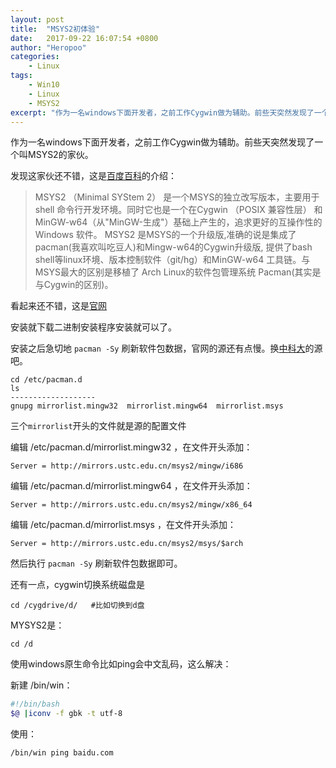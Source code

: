 ```yaml
---
layout: post
title:  "MSYS2初体验"
date:   2017-09-22 16:07:54 +0800
author: "Heropoo"
categories: 
    - Linux
tags:
    - Win10
    - Linux
    - MSYS2 
excerpt: "作为一名windows下面开发者，之前工作Cygwin做为辅助。前些天突然发现了一个叫MSYS2的家伙。"
---
```

作为一名windows下面开发者，之前工作Cygwin做为辅助。前些天突然发现了一个叫MSYS2的家伙。

发现这家伙还不错，这是[百度百科](https://baike.baidu.com/item/MSYS2)的介绍：

> MSYS2 （Minimal SYStem 2） 是一个MSYS的独立改写版本，主要用于 shell 命令行开发环境。同时它也是一个在Cygwin （POSIX 兼容性层） 和 MinGW-w64（从"MinGW-生成"）基础上产生的，追求更好的互操作性的 Windows 软件。
> MSYS2 是MSYS的一个升级版,准确的说是集成了pacman(我喜欢叫吃豆人)和Mingw-w64的Cygwin升级版, 提供了bash shell等linux环境、版本控制软件（git/hg）和MinGW-w64 工具链。与MSYS最大的区别是移植了 Arch Linux的软件包管理系统 Pacman(其实是与Cygwin的区别)。


看起来还不错，这是[官网](http://www.msys2.org/)

安装就下载二进制安装程序安装就可以了。

安装之后急切地 `pacman -Sy` 刷新软件包数据，官网的源还有点慢。换[中科大](http://mirrors.ustc.edu.cn/)的源吧。

```
cd /etc/pacman.d
ls
-------------------
gnupg mirrorlist.mingw32  mirrorlist.mingw64  mirrorlist.msys
```

三个`mirrorlist`开头的文件就是源的配置文件

编辑 /etc/pacman.d/mirrorlist.mingw32 ，在文件开头添加：

```
Server = http://mirrors.ustc.edu.cn/msys2/mingw/i686
```

编辑 /etc/pacman.d/mirrorlist.mingw64 ，在文件开头添加：

```
Server = http://mirrors.ustc.edu.cn/msys2/mingw/x86_64
```
编辑 /etc/pacman.d/mirrorlist.msys ，在文件开头添加：

```
Server = http://mirrors.ustc.edu.cn/msys2/msys/$arch
```

然后执行 `pacman -Sy` 刷新软件包数据即可。


还有一点，cygwin切换系统磁盘是
```
cd /cygdrive/d/   #比如切换到d盘
```

MYSYS2是：
```
cd /d
```

使用windows原生命令比如ping会中文乱码，这么解决：

新建 /bin/win：
```bash
#!/bin/bash
$@ |iconv -f gbk -t utf-8
```

使用：
```bash
/bin/win ping baidu.com
```

